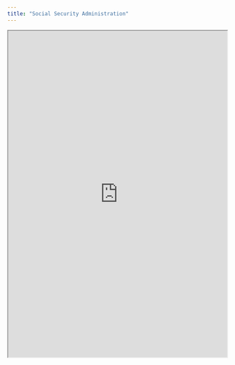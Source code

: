 ```yaml
---
title: "Social Security Administration"
---
```



<iframe height="750" width="100%" src="https://ewelton.github.io/ktest/wiki.html#Social%20Security%20Administration"></iframe>

